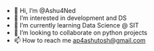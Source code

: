 - 👋 Hi, I’m @Ashu4Ned
- 👀 I’m interested in development and DS
- 🌱 I’m currently learning Data Science @ SIT
- 💞️ I’m looking to collaborate on python projects
- 📫 How to reach me ap4ashutosh@gmail.com

<!---
Ashu4Ned/Ashu4Ned is a ✨ special ✨ repository because its `README.md` (this file) appears on your GitHub profile.
You can click the Preview link to take a look at your changes.
--->

